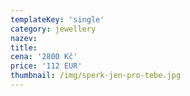 ```yaml
---
templateKey: 'single'
category: jewellery
nazev: 
title: 
cena: '2800 Kč'
price: '112 EUR'
thumbnail: /img/sperk-jen-pro-tebe.jpg
---
```


